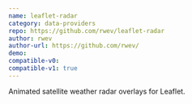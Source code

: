```yaml
---
name: leaflet-radar
category: data-providers
repo: https://github.com/rwev/leaflet-radar
author: rwev
author-url: https://github.com/rwev/
demo: 
compatible-v0:
compatible-v1: true
---
```


Animated satellite weather radar overlays for Leaflet.
